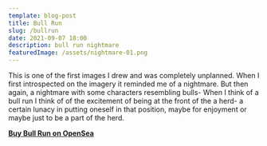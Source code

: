 ```yaml
---
template: blog-post
title: Bull Run
slug: /bullrun
date: 2021-09-07 18:00
description: bull run nightmare
featuredImage: /assets/nightmare-01.png
---
```

This is one of the first images I drew and was completely unplanned. When I first introspected on the imagery it reminded me of a nightmare. But then again, a nightmare with some characters resembling bulls- When I think of a bull run I think of of the excitement of being at the front of the a herd- a certain lunacy in putting oneself in that position, maybe for enjoyment or maybe just to be a part of the herd.

**[Buy Bull Run on OpenSea](https://opensea.io/assets/0x495f947276749ce646f68ac8c248420045cb7b5e/75511496996509083340559006059282024395904634734945582606826898895255772332033)**